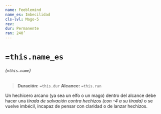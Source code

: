 ```yaml
---
name: Feeblemind
name_es: Imbecilidad
cls-lvl: Mago-5
rev: 
dur: Permanente
ran: 240’
---
```

# `=this.name_es`
###### (`=this.name`)

>**Duración:** `=this.dur`
>**Alcance:** `=this.ran`

Un hechicero arcano (ya sea un elfo o un mago) dentro del alcance debe hacer una _tirada de salvación contra hechizos (con -4 a su tirada)_ o se vuelve imbécil, incapaz de pensar con claridad o de lanzar hechizos.